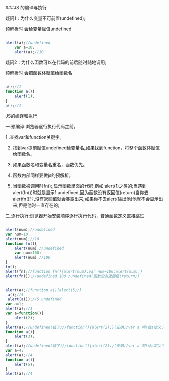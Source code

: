 ###JS 的编译与执行

疑问1：为什么变量不可前置(undefined);

预解析时 会给变量赋值undefined

```javascript

alert(a);//undefined
	var a=10;
	alert(a);//10

```

疑问2：为什么函数可以在代码的前后随时随地调用;

预解析时 会把函数体赋值给函数名

```javascript

a();//1
function a(){
	alert(1);
}
a();//1

```

JS的编译和执行

一.预编译:浏览器逐行执行代码之前。

1 .查找var和function关键字。

2. 找到var提前赋值undefined给变量名,如果找到function，将整个函数体赋值给函数名。

3. 如果函数名和变量名重名，函数优先。

4. 函数内部同样要做js的预解析。

5. 当函数被调用时fn();,显示函数里面的代码,例如:alert(1)之类的;当遇到alert(fn())时就是显示1 undefined,因为函数没有返回值(return)当你去alertfn()时,没有返回值就会暴露出来,如果你不去alert(输出他)他就不会显示出来,但是他时一直存在的;	

二.逐行执行:浏览器开始安装顺序逐行执行代码，普通函数定义直接跳过

```javascript

alert(num);//undefined
var num=10;
alert(num);//10
function fn(){ 
	alert(num);//undefined
	var num=100;
	alert(num);//100
}
fn();
alert(fn);//function fn(){alert(num);var num=100;alert(num);}
alert(fn());//undefined 100 /undefined(函数没有返回值(return))

```
```javascript

alert(a);//function a(){alert(5);}
 a();//5
 alert(a());//5 undefined
var a=1;
alert(a);//1
var a=function(){
	alert(2);
}
alert(a);//undefined(错了)//function(){alert(2);}(正确)/var a 啊!给a定义了/
function a(){
	alert(3);
}
alert(a);//undefined(错了)//function(){alert(2);}(正确)/var a 啊!给a定义了/
var a=4;
alert(a);//4
function a(){
    alert(5);
}
alert(a);//4

```
